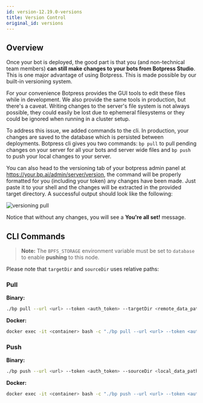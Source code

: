 ```yaml
---
id: version-12.19.0-versions
title: Version Control
original_id: versions
---
```


## Overview

Once your bot is deployed, the good part is that you (and non-technical team members) **can still make changes to your bots from Botpress Studio**. This is one major advantage of using Botpress. This is made possible by our built-in versioning system.

For your convenience Botpress provides the GUI tools to edit these files while in development. We also provide the same tools in production, but there's a caveat. Writing changes to the server's file system is not always possible, they could easily be lost due to ephemeral filesystems or they could be ignored when running in a cluster setup.

To address this issue, we added commands to the cli. In production, your changes are saved to the database which is persisted between deployments. Botpress cli gives you two commands: `bp pull` to pull pending changes on your server for all your bots and server wide files and `bp push` to push your local changes to your server.

You can also head to the versioning tab of your botpress admin panel at https://your.bp.ai/admin/server/version, the command will be properly formatted for you (including your token) any changes have been made. Just paste it to your shell and the changes will be extracted in the provided target directory. A successful output should look like the following:

![versioning pull](assets/versioning-pull.png)

Notice that without any changes, you will see a **You're all set!** message.

## CLI Commands

> **Note:** The `BPFS_STORAGE` environment variable must be set to `database` to enable **pushing** to this node.

Please note that `targetDir` and `sourceDir` uses relative paths:

### Pull

**Binary:**

```bash
./bp pull --url <url> --token <auth_token> --targetDir <remote_data_path>
```

**Docker:**

```bash
docker exec -it <container> bash -c "./bp pull --url <url> --token <auth_token> --targetDir <remote_data_path>"
```

### Push

**Binary:**

```bash
./bp push --url <url> --token <auth_token> --sourceDir <local_data_path>
```

**Docker:**

```bash
docker exec -it <container> bash -c "./bp push --url <url> --token <auth_token> --sourceDir <local_data_path>"
```
